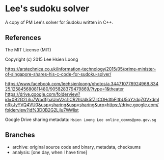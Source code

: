 # Lee's sudoku solver

A copy of PM Lee's solver for Sudoku written in C++.

## References

The MIT License (MIT)

Copyright (c) 2015 Lee Hsien Loong

https://arstechnica.co.uk/information-technology/2015/05/prime-minister-of-singapore-shares-his-c-code-for-sudoku-solver/

https://www.facebook.com/leehsienloong/photos/a.344710778924968.83425.125845680811480/905828379479869/?type=1&theater
https://drive.google.com/folderview?id=0B2G2LjIu7WbdfjhaUmVzc1lCR2hUdk5fZllCOHdtbFItbU5qYzdqZGVxdmlnRkJyYVQ4VU0&usp=sharing&usp=sharing&urp=https://drive.google.com/folderview?id%3D0B2G2LjIu7W#list

Google Drive sharing metadata: `Hsien Loong Lee online_comms@pmo.gov.sg`

## Branches
* archive: original source code and binary, metadata, checksums
* analysis: [one day, when I have time]
